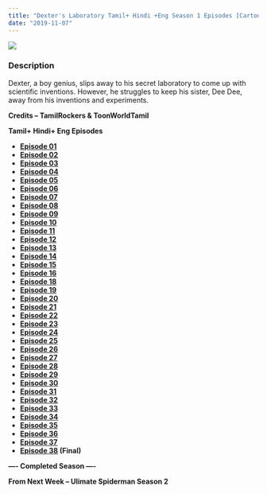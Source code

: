 ```yaml
---
title: "Dexter's Laboratory Tamil+ Hindi +Eng Season 1 Episodes [Cartoon Network India]"
date: "2019-11-07"
---
```


[![](https://1.bp.blogspot.com/-nhp7MkNhORs/XUv9yY8zQRI/AAAAAAAAAqc/_iZAlcWuA80fKHh7l-QhDP2Qe2s7m5EZwCEwYBhgL/s1600/81E{b8a364002d926d3aca32f3ec825ae7357d4ebac136c9e710ceab7780ff78f81a}252ByspAWAL._RI_.jpg)](https://1.bp.blogspot.com/-nhp7MkNhORs/XUv9yY8zQRI/AAAAAAAAAqc/_iZAlcWuA80fKHh7l-QhDP2Qe2s7m5EZwCEwYBhgL/s1600/81E{b8a364002d926d3aca32f3ec825ae7357d4ebac136c9e710ceab7780ff78f81a}252ByspAWAL._RI_.jpg)

### Description

Dexter, a boy genius, slips away to his secret laboratory to come up with scientific inventions. However, he struggles to keep his sister, Dee Dee, away from his inventions and experiments.

**Credits – TamilRockers & ToonWorldTamil**

**Tamil+ Hindi+ Eng Episodes**

- **[Episode 01](https://drive.google.com/open?id=15XyCb96cqyJP8OlK7giUmz1RcSoG-CqA)**
- **[Episode 02](https://drive.google.com/open?id=1mVPl3KS12Ti_ArvXrFVrYK4ntwf0wzrD)**
- **[Episode 03](https://drive.google.com/open?id=1ai_znMyxDpm_EhcNKhFG61V_IkMqIIna)**
- **[Episode 04](https://drive.google.com/open?id=1yauoIdysA8YeKjmPvZH4qDZAhvnBwWl0)**
- **[Episode 05](https://drive.google.com/open?id=1WHeoJr4_2FQc5gX4s4jnNNiOcSLKeQpr)**
- **[Episode 06](https://drive.google.com/open?id=1B9PaXeAmJJHqe4rK0Yp2SRYXjee2SbZb)**
- **[Episode 07](https://drive.google.com/open?id=1qx7e1UKvvyIcUWut0nVQmbg8a03yLSFb)**
- **[Episode 08](https://drive.google.com/open?id=1gvuBc5RjgaH4fuUZJZkJ3NsdoydSvjvT)**
- **[Episode 09](https://drive.google.com/open?id=1fV7du0YFzGbUJtyzwvlBZOxsdHEjJKJm)**
- **[Episode 10](https://drive.google.com/open?id=1YTn3hwSC6RMztFBqpFPAcZILpCIqpYqt)**
- **[Episode 11](https://drive.google.com/open?id=1u_Q_fxn3b5bNPJ2bI7mmo0TtlJmCr1o0)**
- **[Episode 12](https://drive.google.com/open?id=1-uDINtf2ROktn6t2NoY5BAr4u9JKpThV)**
- **[Episode 13](https://drive.google.com/open?id=1n3E43aPZc0VkHaSdiXJrENin7PxeftlS)**
- **[Episode 14](https://drive.google.com/open?id=1Oy0c52-bncst83qknDNKhyxzwMtkci_r)**
- **[Episode 15](https://drive.google.com/open?id=1E6aby82i9915VQ6i4F5YEVfeV25JOMfL)**
- **[Episode 16](https://drive.google.com/open?id=1j6S5GcL1c7lxjjPbk2yMxT29G9d1qJ-2)**
- **[Episode 18](https://drive.google.com/open?id=1wdC5eo3eQdSSTDSnLlxUj1bMjRRuVMuy)**
- **[Episode 19](https://drive.google.com/open?id=1ZAoA9D87SQVPo8p2Mtyym6fPpJYnGttd)**
- **[Episode 20](https://drive.google.com/open?id=1lo8C0IOBzNKQ174vJC5kA9mHbwbI41JV)**
- **[Episode 21](https://drive.google.com/open?id=1-IGsKDU3g6-DUelDXd-iiMLQv3OBN3gj)**
- **[Episode 22](https://drive.google.com/open?id=1NflSygsC6QpHTv6UX7Ti9ufhLr55mRTG)**
- **[Episode 23](https://drive.google.com/open?id=1TzKghVfMg63h_58RBTARGM7WuWXXLkBF)**
- **[Episode 24](https://drive.google.com/open?id=1e1_6MVM2A_QoJhEcAXY2rpKA7Y8UqvTq)**
- **[Episode 25](https://drive.google.com/open?id=125SDTMGj--PI6MZTwSadYCn7cZiB5-bs)**
- **[Episode 26](https://drive.google.com/open?id=1iIsg1aHynrzjMpxm0uGL498pTzBFkbej)**
- **[Episode 27](https://drive.google.com/open?id=1RQMYkCOoGrjDqHsaVgpIwgiUwI0gRbmm)**
- **[Episode 28](https://drive.google.com/open?id=1gInG7wtk8fkgFtyzmELqiMpACjxee18p)**
- **[Episode 29](https://drive.google.com/open?id=1Vy0O4Gq861PY2RPMtghx1DU6CRFunPo2)**
- **[Episode 30](https://drive.google.com/open?id=1Ps14ttPqdoC2KvySEDCeSEkwO-0DBi0B)**
- **[Episode 31](https://drive.google.com/open?id=1SPgOL1u2QQR1p0qTjR2BI-FOYT23fAHD)**
- **[Episode 32](https://drive.google.com/open?id=1iwwMGlx7L7lxRe3oEYJF-ZWSrb_6VIkU)**
- **[Episode 33](https://drive.google.com/open?id=1Z9UjybT2PyYA7b2OYI4Y_B2hbuXrkbPb)**
- **[Episode 34](https://drive.google.com/open?id=1G4PRb4hg-xB2QcEvg5lygRSQ0zfQJ-JK)**
- **[Episode 35](https://drive.google.com/open?id=1-K2aTgElvXMsTM8sPfRISgCCAaKOw7tO)**
- **[Episode 36](https://drive.google.com/open?id=1tzYgQwI-hCw2wb_uXodbZyyqN5EMy61o)**
- **[Episode 37](https://drive.google.com/open?id=1V3w8VMJlLNywhro0VKmQWx3YoPtip5Gm)**
- **[Episode 38](https://drive.google.com/open?id=1mg8hECCWHTLLx-IXehC2Rl-2WoX_bbfO) (Final)**

**—- Completed Season —-**

**From Next Week – Ulimate Spiderman Season 2**
